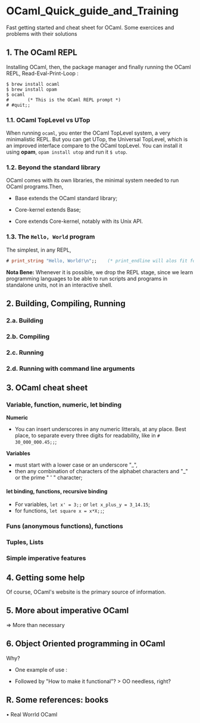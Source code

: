 # OCaml_Quick_guide_and_Training
Fast getting started and cheat sheet for OCaml. Some exercices and problems with their solutions

## 1. The OCaml REPL

Installing OCaml, then, the package manager and finally running the OCaml REPL, Read-Eval-Print-Loop :
```shell
$ brew install ocaml
$ brew install opam
$ ocaml
#       (* This is the OCaml REPL prompt *)
# #quit;;
```

### 1.1. OCaml TopLevel vs UTop

When running ```ocaml```, you enter the OCaml TopLevel system, a very minimalistic REPL. But you can get UTop, the Universal TopLevel, which is an improved interface compare to the OCaml topLevel. You can install it using __opam__, ```opam install utop``` and run it ```$ utop```.


### 1.2. Beyond the standard library

OCaml comes with its own libraries, the minimal system needed to run OCaml programs.Then,

- Base extends the OCaml standard library;

- Core-kernel extends Base;

- Core extends Core-kernel, notably with its Unix API.

### 1.3. The ```Hello, World``` program
The simplest, in any REPL,
```OCaml
# print_string "Hello, World!\n";;    (* print_endline will alos fit for the \n job *)
```


**Nota Bene:** Whenever it is possible, we drop the REPL stage, since we learn programming languages to be able to run scripts and programs in standalone units, not in an interactive shell.





## 2. Building, Compiling, Running

### 2.a. Building


### 2.b. Compiling

### 2.c. Running

### 2.d. Running with command line arguments





## 3. OCaml cheat sheet

### Variable, function, numeric, let binding

**Numeric**
- You can insert underscores in any numeric litterals, at any place. Best place, to separate every three digits for readability, like in ```# 30_000_000.45;;```;

**Variables**
- must start with a lower case or an underscore "_",
- then any combination of characters of the alphabet characters and "_" or the prime " ' " character;

#### let binding, functions, recursive binding
- For variables, ```let x' = 3;;``` or ```let x_plus_y = 3_14.15```;
- for functions, ```let square x = x*X;;```;


### Funs (anonymous functions), functions

### Tuples, Lists

### Simple imperative features





## 4. Getting some help

Of course, OCaml's website is the primary source of information.



## 5. More about imperative OCaml
=> More than necessary



## 6. Object Oriented programming in OCaml
Why?

- One example of use :

- Followed by "How to make it functional"? > OO needless, right?





## R. Some references: books

• Real Worrld OCaml
